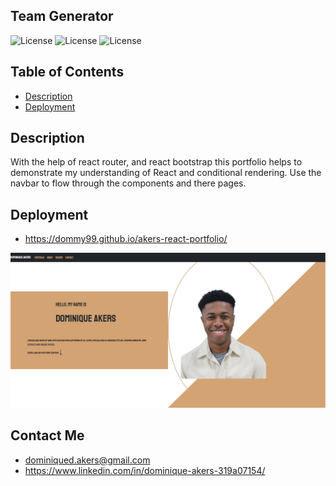 ## Team Generator

![License](https://img.shields.io/badge/JavaScript-323330?style=for-the-badge&logo=javascript&logoColor=F7DF1E)
![License](https://img.shields.io/badge/HTML5-E34F26?style=for-the-badge&logo=html5&logoColor=white)
![License](https://img.shields.io/badge/CSS3-1572B6?style=for-the-badge&logo=css3&logoColor=white)
## Table of Contents

- [Description](#Description)
- [Deployment](#Deployment)

## Description

With the help of react router, and react bootstrap this portfolio helps to demonstrate my understanding of React and conditional rendering. Use the navbar to flow through the components and there pages.

## Deployment

- https://dommy99.github.io/akers-react-portfolio/

![](/src/img/portfolio-akers.JPG)

## Contact Me

- dominiqued.akers@gmail.com
- https://www.linkedin.com/in/dominique-akers-319a07154/

